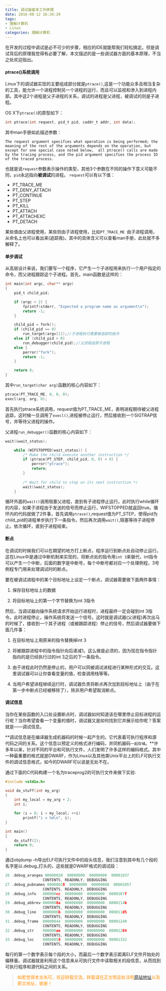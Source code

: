 ```yaml
---
title: 调试器基本工作原理
date: 2016-08-12 16:34:29
tags: 
- 理解计算机
- Linux
categories: 理解计算机
---
```

在开发的过程中调试是必不可少的步骤，相应的IDE就能帮我们轻松搞定。但是调试背后的原理我觉得有必要了解，本文描述的是一些调试器方面的基本原理，不当之处欢迎指出。

#### ptrace()系统调用

Linux下的调试器实现的主要组成部分就是`ptrace()`,这是一个功能众多且相当复杂的工具，能允许一个进程控制另一个进程的运行，而且可以监视和渗入到进程内部。其中这2个进程是父子进程的关系，调试的进程是父进程，被调试的则是子进程。

OS X下`ptrace()`的原型如下：

```c
int ptrace(int request, pid_t pid, caddr_t addr, int data);
```
其中man手册如此描述参数：

`
The request argument specifies what operation is being performed; the
meaning of the rest of the arguments depends on the operation, but except for one special case noted below,  all ptrace() calls are made by the tracing process, and the pid argument specifies the process ID of the traced process.
`

也就是说`request`参数表示操作的类型，其他3个参数在不同的操作下意义可能不同，`pid`永远指向**被调试**的进程。
`request`可以有以下值：

- PT_TRACE_ME
- PT_DENY_ATTACH
- PT_CONTINUE
- PT_STEP
- PT_KILL
- PT_ATTACH
- PT_ATTACHEXC
- PT_DETACH 

某些值由父进程使用，某些则由子进程使用，比如`PT_TRACE_ME `由子进程调用，从命名上也可以看出来(追踪我)。其中的具体含义可以查看man手册，此处就不多解释了。

#### 单步调试

从高层设计来说，我们要写一个程序，它产生一个子进程用来执行一个用户指定的命令，而父进程跟踪这个子进程。首先，main函数是这样的：

```c
int main(int argc, char** argv)
{
    pid_t child_pid;

    if (argc < 2) {
        fprintf(stderr, "Expected a program name as argument\n");
        return -1;
    }

    child_pid = fork();
    if (child_pid == 0)
        run_target(argv[1]);//子进程执行需要被追踪的指令
    else if (child_pid > 0)
        run_debugger(child_pid);//父进程追踪子进程
    else {
        perror("fork");
        return -1;
    }

    return 0;
}
```

其中`run_target(char arg)`函数的核心内容如下：

```c
ptrace(PT_TRACE_ME, 0, 0, 0);
execl(arg, arg, 0);
```

首先执行ptrace系统调用，request值为PT_TRACE_ME，表明进程期待被父进程追踪，这时候一旦调用了`execl()`,进程被停止运行，然后接收到一个SIGTRAP信号，并等待父进程的操作。

父进程`run_debugger()`函数的核心内容如下：

```c
wait(&wait_status);

    while (WIFSTOPPED(wait_status)) {
        /* Make the child execute another instruction */
        if (ptrace(PT_STEP, child_pid, 0, 0) < 0) {
            perror("ptrace");
            return;
        }
 
        /* Wait for child to stop on its next instruction */
        wait(&wait_status);
    }
```

循环外面的`wait()`调用阻塞父进程，直到有子进程停止运行。此时执行while循环的内容，如果子进程由于发送的信号而停止运行，WIFSTOPPED就返回true。循环内的代码就做了2件事，首先调用`ptrace()`,request值为PT_STEP，使得pid为child_pid的进程单步执行下一条指令。然后再次调用`wait()`,阻塞等待子进程停止。依次循环，直到子进程结束。

#### 断点

在调试的时候我们可以在期望的地方打上断点，程序运行到断点处自动停止运行。这在Linux中是通过中断机制来实现的，将断点处的指令用`int 3`来替代，int指令可以产生一个中断，后面的数字是中断号，每个中断号都对应一个处理例程，3号例程专门用来处理调试时的断点。

要在被调试进程中的某个目标地址上设定一个断点，调试器需要做下面两件事情：

1.  保存目标地址上的数据

2.  将目标地址上的第一个字节替换为int 3指令

然后，当调试器向操作系统请求开始运行进程时，进程最终一定会碰到int 3指令。此时进程停止，操作系统将发送一个信号。这时就是调试器(父进程)再次出马的时候了，接收到一个其子进程（或被跟踪进程）停止的信号，然后调试器要做下面几件事：

1.  在目标地址上用原来的指令替换掉int 3

2.  将被跟踪进程中的指令指针向后递减1。这么做是必须的，因为现在指令指针指向的是已经执行过的int 3之后的下一条指令。

3.  由于进程此时仍然是停止的，用户可以同被调试进程进行某种形式的交互。这里调试器可以让你查看变量的值，检查调用栈等等。

4.  当用户希望进程继续运行时，调试器负责将断点再次加到目标地址上（由于在第一步中断点已经被移除了），除非用户希望取消断点。

#### 调试信息

当你在某些函数的入口处设置断点时，调试器如何知道该在哪里停止目标进程的运行呢？当你希望查看一个变量的值时，调试器又是如何找到它并展示给你呢？答案就是——调试信息。

**调试信息是在编译器生成机器码的时候一起产生的。它代表着可执行程序和源代码之间的关系。这个信息以预定义的格式进行编码，并同机器码`一起存储`。**许多年以来，针对不同的平台和可执行文件，人们发明了许多这样的编码格式。其中一种最重要的格式就是DWARF，作为Linux以及其他类Unix平台上的ELF可执行文件的调试信息格式，如今的DWARF可以说是无处不在。

通过下面的C代码构建一个名为traceprog2的可执行文件来做下实验:

```c
#include <stdio.h>

void do_stuff(int my_arg)
{
    int my_local = my_arg + 2;
    int i;

    for (i = 0; i < my_local; ++i)
        printf("i = %d\n", i);
}

int main()
{
    do_stuff(2);
    return 0;
}
```

通过objdump –h导出ELF可执行文件中的段头信息，我们注意到其中有几个段的名字是以.debug_打头的，这些就是DWARF格式的调试段：

```c
26 .debug_aranges 00000020  00000000  00000000  00001037
                 CONTENTS, READONLY, DEBUGGING
27 .debug_pubnames 00000028  00000000  00000000  00001057
                 CONTENTS, READONLY, DEBUGGING
28 .debug_info   000000cc  00000000  00000000  0000107f
                 CONTENTS, READONLY, DEBUGGING
29 .debug_abbrev 0000008a  00000000  00000000  0000114b
                 CONTENTS, READONLY, DEBUGGING
30 .debug_line   0000006b  00000000  00000000  000011d5
                 CONTENTS, READONLY, DEBUGGING
31 .debug_frame  00000044  00000000  00000000  00001240
                 CONTENTS, READONLY, DEBUGGING
32 .debug_str    000000ae  00000000  00000000  00001284
                 CONTENTS, READONLY, DEBUGGING
33 .debug_loc    00000058  00000000  00000000  00001332
                 CONTENTS, READONLY, DEBUGGING
```
每行的第一个数字表示每个段的大小，而最后一个数字表示距离ELF文件开始处的偏移量。调试器就是利用这个信息来从可执行文件中读取相关的段信息，从而找到可执行程序和源代码之间的关系。


><font color= Darkorange>如若觉得本文尚可，欢迎转载交流。转载请在正文明显处注明[原站地址](http://vinoit.me)以及原文地址，谢谢！</font> 

